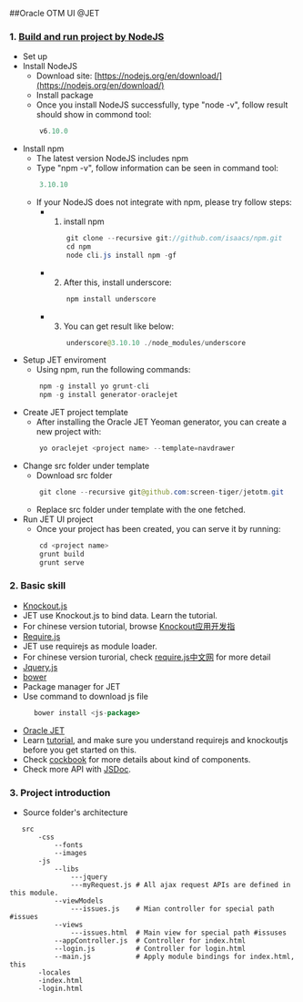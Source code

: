 ##Oracle OTM UI @JET

### 1. [Build and run project by NodeJS](http://www.oracle.com/webfolder/technetwork/jet/globalGetStarted.html)
 
 * Set up
  * Install NodeJS 
    * Download site: [https://nodejs.org/en/download/](https://nodejs.org/en/download/)
    * Install package
    * Once you install NodeJS successfully, type "node -v", follow result should show in commond tool:
    ```java
        v6.10.0
    ```
  * Install npm
    * The latest version NodeJS includes npm
    * Type "npm -v", follow information can be seen in command tool:
    ```java
        3.10.10
    ```
    * If your NodeJS does not integrate with npm, please try follow steps:
      * 1. install npm
        ```java
            git clone --recursive git://github.com/isaacs/npm.git 
            cd npm 
            node cli.js install npm -gf 
        ```
      * 2. After this, install underscore:
        ```java
            npm install underscore
        ```
      * 3. You can get result like below:
        ```java
            underscore@3.10.10 ./node_modules/underscore 
        ```
  * Setup JET enviroment
    * Using npm, run the following commands:
    ```java
        npm -g install yo grunt-cli
        npm -g install generator-oraclejet
    ```
  * Create JET project template
    * After installing the Oracle JET Yeoman generator, you can create a new project with:
    ```java
        yo oraclejet <project name> --template=navdrawer
    ```
  * Change src folder under template
    * Download src folder 
    ```java
        git clone --recursive git@github.com:screen-tiger/jetotm.git
    ```
    * Replace src folder under template with the one fetched.
  * Run JET UI project
    * Once your project has been created, you can serve it by running:
    ```java
        cd <project name>
        grunt build
        grunt serve
    ```

### 2. Basic skill
 
 * [Knockout.js](http://learn.knockoutjs.com)
  * JET use Knockout.js to bind data. Learn the tutorial.
  * For chinese version tutorial, browse [Knockout应用开发指](http://www.cnblogs.com/TomXu/archive/2011/11/21/2257154.html)
 * [Require.js](http://requirejs.org/)
  * JET use requirejs as module loader.
  * For chinese version turorial, check [require.js中文网](http://www.requirejs.cn/) for more detail
 * [Jquery.js](http://jquery.com/)
 * [bower](https://bower.io/)
  * Package manager for JET
  * Use command to download js file
  ```java
        bower install <js-package>
   ```
 * [Oracle JET](http://www.oracle.com/technetwork/developer-tools/jet/overview/index.html)
  * Learn [tutorial](http://docs.oracle.com/middleware/jet310/jet/index.html), and make sure you understand requirejs and knockoutjs before you get started on this.
  * Check [cockbook](http://www.oracle.com/webfolder/technetwork/jet/jetCookbook.html) for more details about kind of components.
  * Check more API with [JSDoc](http://www.oracle.com/webfolder/technetwork/jet/jsdocs/index.html).

### 3. Project introduction
 * Source folder's architecture
 ```
    src
        -css
            --fonts
            --images
        -js
            --libs
                ---jquery
                ---myRequest.js # All ajax request APIs are defined in this module.
            --viewModels
                ---issues.js    # Mian controller for special path #issues
            --views
                ---issues.html  # Main view for special path #issuses
            --appController.js  # Controller for index.html
            --login.js          # Controller for login.html
            --main.js           # Apply module bindings for index.html, this 
        -locales
        -index.html
        -login.html
 ```
